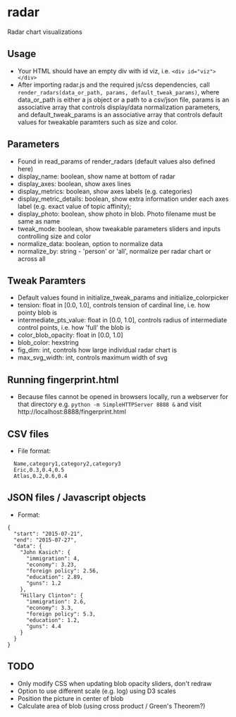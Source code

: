 # radar
Radar chart visualizations

## Usage
- Your HTML should have an empty div with id viz, i.e. `<div id="viz"></div>`
- After importing radar.js and the required js/css dependencies, call `render_radars(data_or_path, params, default_tweak_params)`, where data_or_path is either a js object or a path to a csv/json file, params is an associative array that controls display/data normalization parameters, and default_tweak_params is 
an associative array that controls default values for tweakable paramters such as 
size and color. 

## Parameters
- Found in read_params of render_radars (default values also defined here)
- display_name: boolean, show name at bottom of radar
- display_axes: boolean, show axes lines
- display_metrics: boolean, show axes labels (e.g. categories)
- display_metric_details: boolean, show extra information under each axes label (e.g. exact value of topic affinity); 
- display_photo: boolean, show photo in blob. Photo filename must be same as name
- tweak_mode: boolean, show tweakable parameters sliders and inputs controlling size and color
- normalize_data: boolean, option to normalize data
- normalize_by: string - 'person' or 'all', normalize per radar chart or across all 

## Tweak Paramters
- Default values found in initialize_tweak_params and initialize_colorpicker
- tension: float in [0.0, 1.0], controls tension of cardinal line, i.e. how pointy blob is
- intermediate_pts_value: float in [0.0, 1.0], controls radius of intermediate control points, i.e. how 'full' the blob is
- color_blob_opacity: float in [0.0, 1.0]
- blob_color: hexstring
- fig_dim: int, controls how large individual radar chart is
- max_svg_width: int, controls maximum width of svg

## Running fingerprint.html
- Because files cannot be opened in browsers locally, run a webserver for that directory e.g.
  `python -m SimpleHTTPServer 8888 &` and visit http://localhost:8888/fingerprint.html

## CSV files
- File format:
```
  Name,category1,category2,category3
  Eric,0.3,0.4,0.5
  Atlas,0.2,0.6,0.4
```
## JSON files / Javascript objects
- Format:
```
{
  "start": "2015-07-21",
  "end": "2015-07-27",
  "data": {
    "John Kasich": {
      "immigration": 4,
      "economy": 3.23,
      "foreign policy": 2.56,
      "education": 2.89,
      "guns": 1.2
    },
    "Hillary Clinton": {
      "immigration": 2.6,
      "economy": 3.3,
      "foreign policy": 5.3,
      "education": 1.2,
      "guns": 4.4
    }
  }
}
```

## TODO
- Only modify CSS when updating blob opacity sliders, don't redraw
- Option to use different scale (e.g. log) using D3 scales
- Position the picture in center of blob
- Calculate area of blob (using cross product / Green's Theorem?)
